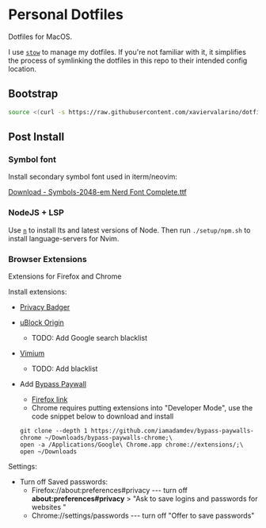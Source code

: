 # Personal Dotfiles

Dotfiles for MacOS.

I use [`stow`](https://www.gnu.org/software/stow/) to manage my dotfiles. If you're not familiar with it, it simplifies the process of symlinking the dotfiles in this repo to their intended config location.

## Bootstrap

```sh
source <(curl -s https://raw.githubusercontent.com/xaviervalarino/dotfiles/main/setup/bootstrap.mac.sh)
```

## Post Install

### Symbol font

Install secondary symbol font used in iterm/neovim:

[Download - Symbols-2048-em Nerd Font Complete.ttf](https://github.com/ryanoasis/nerd-fonts/raw/master/src/glyphs/Symbols-2048-em%20Nerd%20Font%20Complete.ttf)

### NodeJS + LSP

Use [`n`](https://github.com/tj/n) to install lts and latest versions of Node.
Then run `./setup/npm.sh` to install language-servers for Nvim.

### Browser Extensions

Extensions for Firefox and Chrome

Install extensions:

- [Privacy Badger](https://privacybadger.org/)
- [uBlock Origin](https://ublockorigin.com/)
  - TODO: Add Google search blacklist
- [Vimium](https://vimium.github.io/)

  - TODO: Add blacklist

- Add [Bypass Paywall](https://github.com/iamadamdev/bypass-paywalls-chrome)

  - [Firefox link](https://github.com/iamadamdev/bypass-paywalls-chrome/releases/latest/download/bypass-paywalls-firefox.xpi)
  - Chrome requires putting extensions into "Developer Mode", use the code snippet below to download and install

  ```
  git clone --depth 1 https://github.com/iamadamdev/bypass-paywalls-chrome ~/Downloads/bypass-paywalls-chrome;\
  open -a /Applications/Google\ Chrome.app chrome://extensions/;\
  open ~/Downloads
  ```

Settings:
- Turn off Saved passwords:
  - Firefox://about:preferences#privacy --- turn off **about:preferences#privacy** > "Ask to save logins and passwords for websites
"
  - Chrome://settings/passwords --- turn off "Offer to save passwords"
